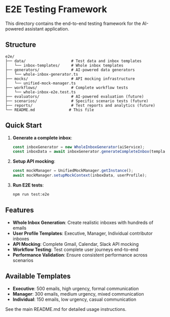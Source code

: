 # E2E Testing Framework

This directory contains the end-to-end testing framework for the AI-powered assistant application.

## Structure

```
e2e/
├── data/                    # Test data and inbox templates
│   └── inbox-templates/     # Whole inbox templates
├── generators/              # AI-powered data generators
│   └── whole-inbox-generator.ts
├── mocks/                   # API mocking infrastructure
│   └── unified-mock-manager.ts
├── workflows/               # Complete workflow tests
│   └── whole-inbox-e2e.test.ts
├── evaluators/              # AI-powered evaluation (future)
├── scenarios/               # Specific scenario tests (future)
├── reports/                 # Test reports and analytics (future)
└── README.md               # This file
```

## Quick Start

1. **Generate a complete inbox**:
   ```typescript
   const inboxGenerator = new WholeInboxGenerator(aiService);
   const inboxData = await inboxGenerator.generateCompleteInbox(template);
   ```

2. **Setup API mocking**:
   ```typescript
   const mockManager = UnifiedMockManager.getInstance();
   await mockManager.setupMockContext(inboxData, userProfile);
   ```

3. **Run E2E tests**:
   ```bash
   npm run test:e2e
   ```

## Features

- **Whole Inbox Generation**: Create realistic inboxes with hundreds of emails
- **User Profile Templates**: Executive, Manager, Individual contributor inboxes
- **API Mocking**: Complete Gmail, Calendar, Slack API mocking
- **Workflow Testing**: Test complete user journeys end-to-end
- **Performance Validation**: Ensure consistent performance across scenarios

## Available Templates

- **Executive**: 500 emails, high urgency, formal communication
- **Manager**: 300 emails, medium urgency, mixed communication
- **Individual**: 150 emails, low urgency, casual communication

See the main README.md for detailed usage instructions.